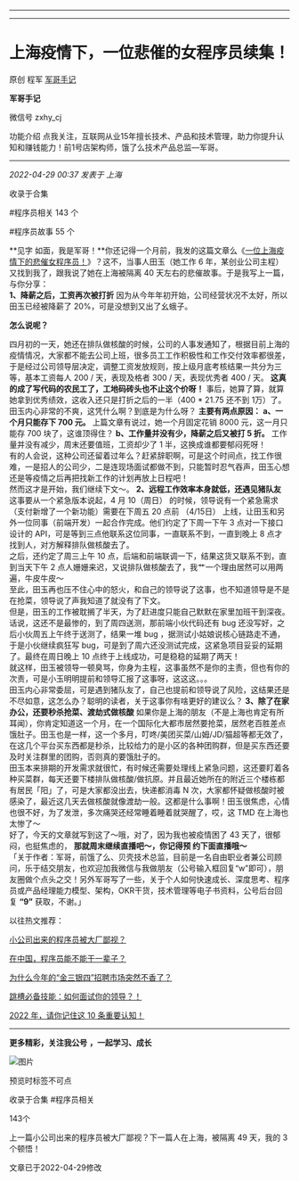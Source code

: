----------------------------------------
----------------------------------------
#  上海疫情下，一位悲催的女程序员续集！

原创 程军  [ 军哥手记 ](javascript:void\(0\);)

**军哥手记** ![]()

微信号 zxhy_cj

功能介绍 点我关注，互联网从业15年擅长技术、产品和技术管理，助力你提升认知和赚钱能力！前1号店架构师，饿了么技术产品总监—军哥。

____

_2022-04-29 00:37_ _发表于 上海_

收录于合集

#程序员相关 143 个

#程序员故事 55 个

**见字
如面，我是军哥！**你还记得一个月前，我发的这篇文章么《[一位上海疫情下的悲催女程序员！](http://mp.weixin.qq.com/s?__biz=MzA3MDU2MjM4Ng==&mid=2247495135&idx=1&sn=47c5853c555746226c5ed0d821be76da&chksm=9f384ae2a84fc3f4cd72640eb9c7f48ca74ad3cdf3dbec5e4ab69a445af48e9e2180a9d591e0&scene=21#wechat_redirect)》？这不，当事人田玉（她工作
6 年，某创业公司主程）又找到我了，跟我说了她在上海被隔离 40 天左右的悲催故事。于是我写上一篇，与你分享：  
 **1、降薪之后，工资再次被打折** 因为从今年年初开始，公司经营状况不太好，所以田玉已经被降薪了 20%，可是没想到又出了幺蛾子。

 **怎么说呢？**

四月初的一天，她还在排队做核酸的时候，公司的人事发通知了，根据目前上海的疫情情况，大家都不能去公司上班，很多员工工作积极性和工作交付效率都很差，于是经过公司领导层决定，调整工资发放规则，按上级月底考核结果一共分为三等，基本工资每人
200 / 天，表现及格者 300 / 天，表现优秀者 400 / 天。 **这真的成了写代码的农民工了，工地码砖头也不止这个价呀！**
事后，她算了算，就算她拿到优秀绩效，这收入还只是打折之后的一半（400 * 21.75 还不到 1万）了。田玉内心非常的不爽，这凭什么啊？到底是为什么呀？
**主要有两点原因：** **a、一个月只能存下 700 元。** 上篇文章有说过，她一个月固定花销 8000 元，这一月只能存 700 块了，这谁顶得住？
**b、工作量并没有少，降薪之后又被打 5 折。** 工作量并没有减少，周末还要值班，工资却少了 1 半，这换成谁都要郁闷死呀！  
有的人会说，这种公司还留着过年么？赶紧辞职啊，可是这个时间点，找工作很难，一是招人的公司少，二是连现场面试都做不到，只能暂时忍气吞声，田玉心想还是等疫情之后再把找新工作的计划再放上日程吧！  
然而这才是开始，我们继续下文～。 **2、远程工作效率本身就低，还遇见猪队友** 这事要从一个紧急版本说起，4 月 10（周日）
的时候，领导说有一个紧急需求（支付新增了一个新功能）需要在下周五 20 点前 （4/15日）
上线，让田玉和另外一位同事（前端开发）一起合作完成。他们约定了下周一下午 3 点对一下接口设计的
API，可是等到三点他联系这位同事，一直联系不到，一直到晚上 8 点才找到人，对方解释排队做核酸去了。  
之后，还约定了周三上午 10 点，后端和前端联调一下，结果这货又联系不到，直到当天下午 2
点人姗姗来迟，又说排队做核酸去了，我艹一个理由居然可以用两遍，牛皮牛皮～  
至此，田玉再也压不住心中的怒火，和自己的领导说了这事，也不知道领导是不是在抢菜，领导说了声我知道了就没有了下文。  
但是，田玉的工作被耽搁了半天，为了赶进度只能自己默默在家里加班干到深夜。  
话说，这还不是最惨的，到了周四送测，那前端小伙代码还有 bug 还没写好，之后小伙周五上午终于送测了，结果一堆 bug
，据测试小姑娘说核心链路走不通，于是小伙继续疯狂写 bug，可是到了周六还没测试完成，这紧急项目妥妥的延期了。最终在周日晚上 10
点终于上线成功，可是稳稳的延期了两天！  
就这样，田玉被领导一顿臭骂，你身为主程，这事虽然不是你的主责，但也有你的次责，可是小玉明明提前和领导汇报了这事呀，这这这。。。  
田玉内心非常委屈，可是遇到猪队友了，自己也提前和领导说了风险，这结果还是不尽如意，这怎么办？聪明的读者，关于这事你有啥更好的建议么？
**3、除了在家办公，还要秒杀抢菜、渡劫式做核酸**
如果你是上海的朋友（不是上海也肯定有所耳闻），你肯定知道这一个月，在一个国际化大都市居然要抢菜，居然老百胜差点饿肚子。田玉也是一样，这一个多月，叮咚/美团买菜/山姆/JD/猫超等都无效了，在这几个平台买东西都是秒杀，比较给力的是小区的各种团购群，但是买东西还要及时关注群里的团购，否则真的要饿肚子的。  
田玉本来排期的开发需求就很忙，有时候还需要处理线上紧急问题，这还要盯着各种买菜群，每天还要下楼排队做核酸/做抗原。并且最近她所在的附近三个楼栋都有居民「阳」了，可是大家都没出去，快递都消毒
N
次，大家都怀疑做核酸时被感染了，最近这几天去做核酸就像渡劫一般。这都是什么事啊！田玉很焦虑，心情也很不好，为了发泄，多次痛哭还经常睡着睡着就哭醒了，哎，这
TMD 在上海也太惨了～  
好了，今天的文章就写到这了～哦，对了，因为我也被疫情困了 43 天了，很郁闷，也挺焦虑的， **那就周末继续直播吧～，你记得预 约下面直播哦～**  
「关于作者：军哥，前饿了么、贝壳技术总监，目前是一名自由职业者兼公司顾问，乐于结交朋友，也欢迎加我微信与我做朋友（公号输入框回复“w”即可），朋友圈做个点头之交！另外军哥写了一些，关于个人如何快速成长、深度思考、程序员或产品经理能力模型、架构，OKR干货，技术管理等电子书资料，公号后台回复
**“9”** 获取，不谢。」  

以往热文推荐：

[小公司出来的程序员被大厂鄙视？](http://mp.weixin.qq.com/s?__biz=MzA3MDU2MjM4Ng==&mid=2247495474&idx=1&sn=ee3fe0d44666e11c581812f6a039a973&chksm=9f38480fa84fc11924759b7b22c51fce2bd5f087fb987e3d220ee80caf42aaa8507458dad6f2&scene=21#wechat_redirect)  

[在中国，程序员能不能干一辈子？](http://mp.weixin.qq.com/s?__biz=MzA3MDU2MjM4Ng==&mid=2247495447&idx=1&sn=f2defe9a117e799bb204f50c73e479fd&chksm=9f38482aa84fc13c734eb5d940f0c3a0aca29a1a34a6b7ffaf6f97641486677d4ac9bd13a986&scene=21#wechat_redirect)  

[为什么今年的“金三银四”招聘市场突然不香了？](http://mp.weixin.qq.com/s?__biz=MzA3MDU2MjM4Ng==&mid=2247494909&idx=1&sn=517dde441f9fe375b205a47153039c8d&chksm=9f384bc0a84fc2d6fd94438a9941280c9b1a24ff933f012013fc0c94bbeca0af6c7f181d546b&scene=21#wechat_redirect)

[跳槽必备技能：如何面试你的领导？！](http://mp.weixin.qq.com/s?__biz=MzA3MDU2MjM4Ng==&mid=2247494536&idx=1&sn=fb28d9f71c2a44d5286ba7e599dbecd0&chksm=9f384cb5a84fc5a30beb3c244c3e1407f07a8734d39e7629a913672ae99a1229c8a3221824ba&scene=21#wechat_redirect)

[2022 年，请你记住这 10
条重要认知！](http://mp.weixin.qq.com/s?__biz=MzA3MDU2MjM4Ng==&mid=2247494294&idx=1&sn=8e4ff6f17850c0b8c5a4aa83b8b8c4f7&chksm=9f384daba84fc4bde7744e200db15cb770df8a9cdcba582c4c248c037fbc362d7c71114d49ac&scene=21#wechat_redirect)

  

* * *

  

 **更多精彩，关注我公号** **，一起学习、成长**

![图片](https://mmbiz.qpic.cn/mmbiz_png/b96CibCt70iaajvl7fD4ZCicMcjhXMp1v6UibM134tIsO1j5yqHyNhh9arj090oAL7zGhRJRq6cFqFOlDZMleLl4pw/640?wx_fmt=png)

预览时标签不可点

收录于合集 #程序员相关

143个

上一篇小公司出来的程序员被大厂鄙视？下一篇人在上海，被隔离 49 天，我的 3 个顿悟！

文章已于2022-04-29修改

